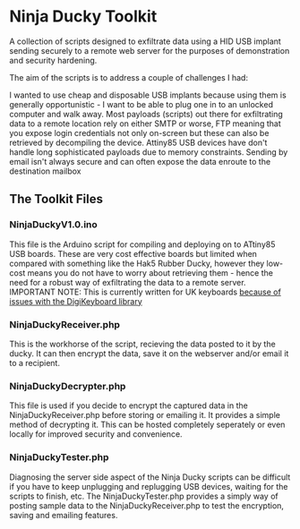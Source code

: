 # Ninja Ducky Toolkit

A collection of scripts designed to exfiltrate data using a HID USB implant sending securely to a remote web server for the purposes of demonstration and security hardening.

The aim of the scripts is to address a couple of challenges I had:

I wanted to use cheap and disposable USB implants because using them is generally opportunistic - I want to be able to plug one in to an unlocked computer and walk away.
Most payloads (scripts) out there for exfiltrating data to a remote location rely on either SMTP or worse, FTP meaning that you expose login credentials not only on-screen but these can also be retrieved by decompiling the device.
Attiny85 USB devices have don't handle long sophisticated payloads due to memory constraints.
Sending by email isn't always secure and can often expose the data enroute to the destination mailbox

## The Toolkit Files

### NinjaDuckyV1.0.ino
This file is the Arduino script for compiling and deploying on to ATtiny85 USB boards.  These are very cost effective boards but limited when compared with something like the Hak5 Rubber Ducky, however they low-cost means you do not have to worry about retrieving them - hence the need for a robust way of exfiltrating the data to a remote server.  IMPORTANT NOTE: This is currently written for UK keyboards [because of issues with the DigiKeyboard library](https://bobmckay.com/i-t-support-networking/using-the-digispark-digikeyboard-h-library-with-uk-keyboards/)

### NinjaDuckyReceiver.php
This is the workhorse of the script, recieving the data posted to it by the ducky.  It can then encrypt the data, save it on the webserver and/or email it to a recipient.

### NinjaDuckyDecrypter.php
This file is used if you decide to encrypt the captured data in the NinjaDuckyReceiver.php before storing or emailing it.  It provides a simple method of decrypting it.  This can be hosted completely seperately or even locally for improved security and convenience.

### NinjaDuckyTester.php
Diagnosing the server side aspect of the Ninja Ducky scripts can be difficult if you have to keep unplugging and replugging USB devices, waiting for the scripts to finish, etc.   The NinjaDuckyTester.php provides a simply way of posting sample data to the NinjaDuckyReceiver.php to test the encryption, saving and emailing features.
